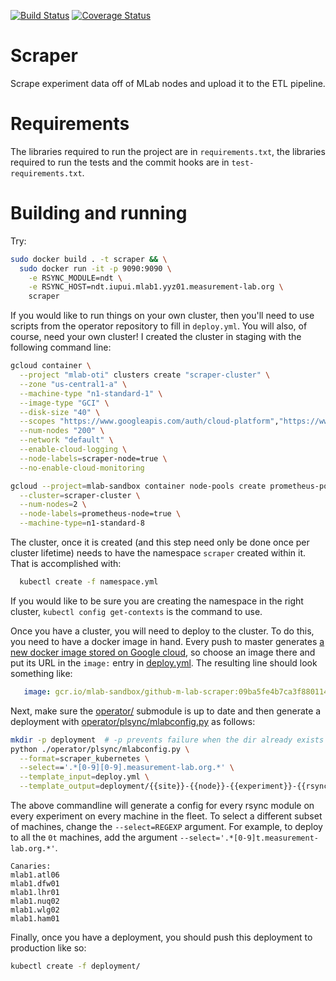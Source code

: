 [![Build Status](https://travis-ci.org/m-lab/scraper.svg?branch=master)](https://travis-ci.org/m-lab/scraper)
[![Coverage Status](https://coveralls.io/repos/github/m-lab/scraper/badge.svg?branch=master)](https://coveralls.io/github/m-lab/scraper?branch=master)

# Scraper
Scrape experiment data off of MLab nodes and upload it to the ETL pipeline.

# Requirements

The libraries required to run the project are in `requirements.txt`, the
libraries required to run the tests and the commit hooks are in
`test-requirements.txt`.

# Building and running

Try:
```bash
sudo docker build . -t scraper && \
  sudo docker run -it -p 9090:9090 \
    -e RSYNC_MODULE=ndt \
    -e RSYNC_HOST=ndt.iupui.mlab1.yyz01.measurement-lab.org \
    scraper
```

If you would like to run things on your own cluster, then you'll need to use
scripts from the operator repository to fill in `deploy.yml`. You will also, of
course, need your own cluster!  I created the cluster in staging with the
following command line:
```bash
gcloud container \
  --project "mlab-oti" clusters create "scraper-cluster" \
  --zone "us-central1-a" \
  --machine-type "n1-standard-1" \
  --image-type "GCI" \
  --disk-size "40" \
  --scopes "https://www.googleapis.com/auth/cloud-platform","https://www.googleapis.com/auth/spreadsheets" \
  --num-nodes "200" \
  --network "default" \
  --enable-cloud-logging \
  --node-labels=scraper-node=true \
  --no-enable-cloud-monitoring

gcloud --project=mlab-sandbox container node-pools create prometheus-pool \
  --cluster=scraper-cluster \
  --num-nodes=2 \
  --node-labels=prometheus-node=true \
  --machine-type=n1-standard-8
```

The cluster, once it is created (and this step need only be done once per
cluster lifetime) needs to have the namespace `scraper` created within it.  That
is accomplished with:
```bash
  kubectl create -f namespace.yml
```
If you would like to be sure you are creating the namespace in the right
cluster, `kubectl config get-contexts` is the command to use.

Once you have a cluster, you will need to deploy to the cluster. To do this, you
need to have a docker image in hand.  Every push to master generates [a new
docker image stored on Google
cloud](https://pantheon.corp.google.com/gcr/images/mlab-sandbox/GLOBAL/github-m-lab-scraper?project=mlab-sandbox),
so choose an image there and put its URL in the `image:` entry in
[deploy.yml](deploy.yml).  The resulting line should look something like:
```yaml
   image: gcr.io/mlab-sandbox/github-m-lab-scraper:09ba5fe4b7ca3f880114c23eafa255598cbb70f0
```

Next, make sure the [operator/](operator) submodule is up to
date and then generate a deployment with
[operator/plsync/mlabconfig.py](//github.com/m-lab/operator/plsync/mlabconfig.py)
as follows:
```bash
mkdir -p deployment  # -p prevents failure when the dir already exists
python ./operator/plsync/mlabconfig.py \
  --format=scraper_kubernetes \
  --select=='.*[0-9][0-9].measurement-lab.org.*' \
  --template_input=deploy.yml \
  --template_output=deployment/{{site}}-{{node}}-{{experiment}}-{{rsync_module}}.yml
```

The above commandline will generate a config for every rsync module on every
experiment on every machine in the fleet.  To select a different subset of
machines, change the `--select=REGEXP` argument. For example, to deploy to all
the `0t` machines, add the argument `--select='.*[0-9]t.measurement-lab.org.*'`.

```
Canaries:
mlab1.atl06
mlab1.dfw01
mlab1.lhr01
mlab1.nuq02
mlab1.wlg02
mlab1.ham01
```

Finally, once you have a deployment, you should push this deployment to
production like so:
```bash
kubectl create -f deployment/
```
